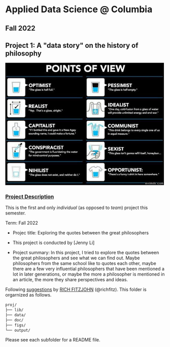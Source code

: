 # Applied Data Science @ Columbia
## Fall 2022
## Project 1: A "data story" on the history of philosophy

<img src="figs/100126-the-glass.jpeg" width="500">

### [Project Description](doc/)
This is the first and only *individual* (as opposed to *team*) project this semester. 

Term: Fall 2022

+ Projec title: Exploring the quotes between the great philosophers
+ This project is conducted by [Jenny Li]

+ Project summary: In this project, I tried to explore the quotes between the great philosophers and see what we can find out. Maybe philosophers from the same school like to quotes each other, maybe there are a few very influential philosophers that have been mentioned a lot in later generations, or maybe the more a philosopher is mentioned in an article, the more they share perspectives and ideas.

Following [suggestions](http://nicercode.github.io/blog/2013-04-05-projects/) by [RICH FITZJOHN](http://nicercode.github.io/about/#Team) (@richfitz). This folder is orgarnized as follows.

```
proj/
├── lib/
├── data/
├── doc/
├── figs/
└── output/
```

Please see each subfolder for a README file.
